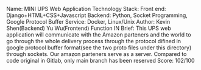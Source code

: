 Name: MINI UPS Web Application
Technology Stack: Front end: Django+HTML+CSS+Javascript
Backend: Python, Socket Programming, Google Protocol Buffer
Service: Docker, Linux/Unix
Author: Kevin Shen(Backend) Yu Wu(Frontend)
Function IN Brief: This UPS web application will communicate with the Amazon parteners and the world to go through the whole delivery process through the protocol difined in google protocol buffer format(see the two proto files under this directory) through sockets. Our amazon parteners serve as a server.
Compared to code original in Gitlab, only main branch has been reserved
Score: 102/100


